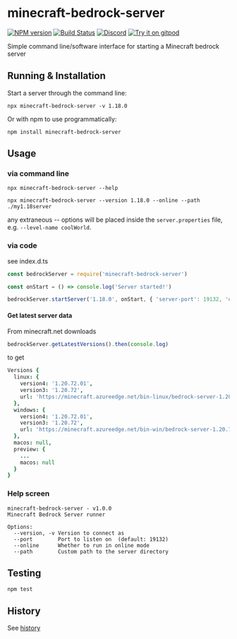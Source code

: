 # minecraft-bedrock-server
[![NPM version](https://img.shields.io/npm/v/minecraft-bedrock-server.svg)](http://npmjs.com/package/minecraft-bedrock-server)
[![Build Status](https://github.com/extremeheat/minecraft-bedrock-server/workflows/CI/badge.svg)](https://github.com/extremeheat/minecraft-bedrock-server/actions?query=workflow%3A%22CI%22)
[![Discord](https://img.shields.io/badge/chat-on%20discord-brightgreen.svg)](https://discord.gg/GsEFRM8)
[![Try it on gitpod](https://img.shields.io/badge/try-on%20gitpod-brightgreen.svg)](https://gitpod.io/#https://github.com/extremeheat/minecraft-bedrock-server)


Simple command line/software interface for starting a Minecraft bedrock server

## Running & Installation

Start a server through the command line:

`npx minecraft-bedrock-server -v 1.18.0`

Or with npm to use programmatically:

`npm install minecraft-bedrock-server`

## Usage

### via command line

`npx minecraft-bedrock-server --help`

`npx minecraft-bedrock-server --version 1.18.0 --online --path ./my1.18server`

any extraneous -- options will be placed inside the `server.properties` file, e.g. `--level-name coolWorld`.

### via code

see index.d.ts

```js
const bedrockServer = require('minecraft-bedrock-server')

const onStart = () => console.log('Server started!')

bedrockServer.startServer('1.18.0', onStart, { 'server-port': 19132, 'online-mode': true, path: './bds' })
```

#### Get latest server data
From minecraft.net downloads
```js
bedrockServer.getLatestVersions().then(console.log)
```
to get
```coffee
Versions {
  linux: {
    version4: '1.20.72.01',
    version3: '1.20.72',
    url: 'https://minecraft.azureedge.net/bin-linux/bedrock-server-1.20.72.01.zip'
  },
  windows: {
    version4: '1.20.72.01',
    version3: '1.20.72',
    url: 'https://minecraft.azureedge.net/bin-win/bedrock-server-1.20.72.01.zip'
  },
  macos: null,
  preview: {
    ...
    macos: null
  }
}
```

### Help screen

```
minecraft-bedrock-server - v1.0.0
Minecraft Bedrock Server runner

Options:
  --version, -v Version to connect as
  --port        Port to listen on  (default: 19132)
  --online      Whether to run in online mode
  --path        Custom path to the server directory
```

## Testing

```npm test```

## History

See [history](HISTORY.md)

